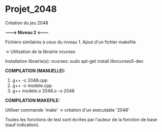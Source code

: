 # Projet_2048
Création du jeu 2048


**---> Niveau 2 <---**

Fichiers similaires à ceux du niveau 1.
Ajout d'un fichier makefile

-> Utilisation de la librairie ncurses

Installation librairie(s):
  ncurses:
      sudo apt-get install libncurses5-dev

**COMPILATION (MANUELLE):**
  
  1. g++ -c 2048.cpp
  2. g++ -c modele.cpp
  3. g++ modele.o 2048.o -o 2048

**COMPILATION MAKEFILE:**
 
  Utiliser commande 'make' -> création d'un executable '2048'
  
 
 Toutes les fonctions de test sont écrites par l'auteur de la fonction de base (sauf indication).
